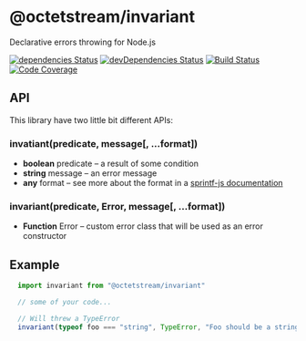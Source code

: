 # @octetstream/invariant

Declarative errors throwing for Node.js

[![dependencies Status](https://david-dm.org/octet-stream/invariant/status.svg)](https://david-dm.org/octet-stream/invariant)
[![devDependencies Status](https://david-dm.org/octet-stream/invariant/dev-status.svg)](https://david-dm.org/octet-stream/invariant?type=dev)
[![Build Status](https://travis-ci.org/octet-stream/invariant.svg?branch=master)](https://travis-ci.org/octet-stream/invariant)
[![Code Coverage](https://codecov.io/github/octet-stream/invariant/coverage.svg?branch=master)](https://codecov.io/github/octet-stream/invariant?branch=master)

## API

This library have two little bit different APIs:

### invatiant(predicate, message[, ...format])

  - **boolean** predicate – a result of some condition
  - **string** message – an error message
  - **any** format – see more about the format in a [sprintf-js documentation](https://github.com/alexei/sprintf.js)

### invariant(predicate, Error, message[, ...format])
  - **Function** Error – custom error class that will be used as an error constructor

## Example

```js
  import invariant from "@octetstream/invariant"

  // some of your code...

  // Will threw a TypeError
  invariant(typeof foo === "string", TypeError, "Foo should be a string, but given type is: %s", typeof foo)
```
